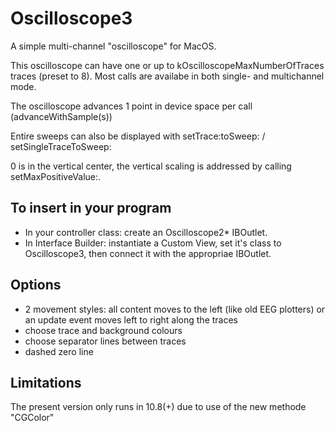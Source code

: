 Oscilloscope3
=============

A simple multi-channel "oscilloscope" for MacOS. 


This oscilloscope can have one or up to kOscilloscopeMaxNumberOfTraces traces (preset to 8).
Most calls are availabe in both single- and multichannel mode.
 
The oscilloscope advances 1 point in device space per call (advanceWithSample(s))

Entire sweeps can also be displayed with setTrace:toSweep: / setSingleTraceToSweep:

0 is in the vertical center, the vertical scaling is addressed by calling setMaxPositiveValue:.
 

To insert in your program
-------------------------
* In your controller class: 
create an Oscilloscope2* IBOutlet.
* In Interface Builder: instantiate a Custom View, set it's class to Oscilloscope3, then connect it with the appropriae IBOutlet.

Options
-------
* 2 movement styles: all content moves to the left (like old EEG plotters) or an update event moves left to right along the traces
* choose trace and background colours
* choose separator lines between traces
* dashed zero line


Limitations
-----------
The present version only runs in 10.8(+) due to use of the new methode "CGColor"
